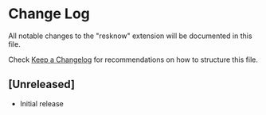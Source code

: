 # Change Log

All notable changes to the "resknow" extension will be documented in this file.

Check [Keep a Changelog](http://keepachangelog.com/) for recommendations on how to structure this file.

## [Unreleased]

- Initial release
